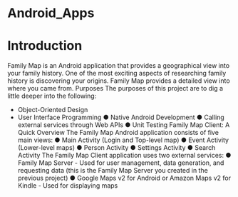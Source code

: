 # Android_Apps
# Introduction
Family Map is an Android application that provides a geographical view into your family history. One of the most exciting aspects of researching family history is discovering your origins. Family Map provides a detailed view into where you came from.
Purposes
The purposes of this project are to dig a little deeper into the following:
  * Object-Oriented Design
  * User Interface Programming
● Native Android Development
● Calling external services through Web APIs
● Unit Testing
Family Map Client: A Quick Overview
The Family Map Android application consists of five main views:
● Main Activity (Login and Top-level map)
● Event Activity (Lower-level maps)
● Person Activity
● Settings Activity
● Search Activity
The Family Map Client application uses two external services:
● Family Map Server - Used for user management, data generation, and requesting data (this is the Family Map Server you created in the previous project)
● Google Maps v2 for Android or Amazon Maps v2 for Kindle - Used for displaying maps
